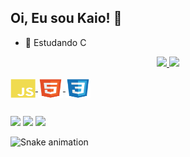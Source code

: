## Oi, Eu sou Kaio! 👋

- 🌱 Estudando C 

<div align="center">
  <a href="https://github.com/tikaio">
  <img height="180em" src="https://github-readme-stats.vercel.app/api?username=tikaio&show_icons=true&theme=transparent&include_all_commits=true&count_private=true"/>
  <img height="180em" src="https://github-readme-stats.vercel.app/api/top-langs/?username=tikaio&layout=compact&langs_count=7&theme=transparent"/>
</div>
  
 <div style="display: inline_block"><br>
  <img align="center" alt="Kaio-Js" height="30" width="40" src="https://raw.githubusercontent.com/devicons/devicon/master/icons/javascript/javascript-plain.svg">
  <img align="center" alt="Kaio-HTML" height="30" width="40" src="https://raw.githubusercontent.com/devicons/devicon/master/icons/html5/html5-original.svg">
  <img align="center" alt="Kaio-CSS" height="30" width="40" src="https://raw.githubusercontent.com/devicons/devicon/master/icons/css3/css3-original.svg">
</div>
  
  ##
  
  <div> 
  <a href="https://www.youtube.com/channel/UC1sq-FKIm6bwtUjwriko_6A" target="_blank"><img src="https://img.shields.io/badge/YouTube-FF0000?style=for-the-badge&logo=youtube&logoColor=white" target="_blank"></a>
  <a href="https://www.instagram.com/kaiofreittas_/" target="_blank"><img src="https://img.shields.io/badge/-Instagram-%23E4405F?style=for-the-badge&logo=instagram&logoColor=white" target="_blank"></a>
  <a href="https://www.linkedin.com/in/kaio-dev/-45875016a" target="_blank"><img src="https://img.shields.io/badge/-LinkedIn-%230077B5?style=for-the-badge&logo=linkedin&logoColor=white" target="_blank"></a> 
 
  ![Snake animation](https://github.com/tikaio/tikaio/blob/output/github-contribution-grid-snake.svg)
 
</div>
